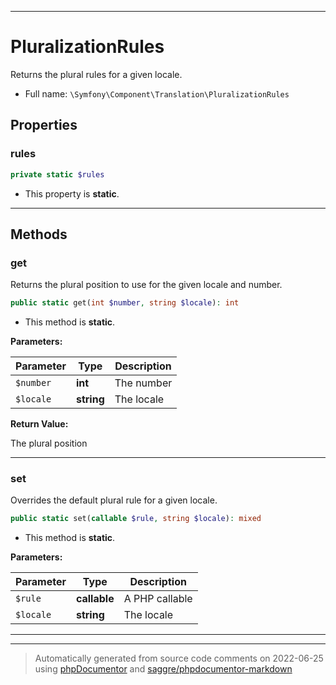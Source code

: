 ***

# PluralizationRules

Returns the plural rules for a given locale.



* Full name: `\Symfony\Component\Translation\PluralizationRules`



## Properties


### rules



```php
private static $rules
```



* This property is **static**.


***

## Methods


### get

Returns the plural position to use for the given locale and number.

```php
public static get(int $number, string $locale): int
```



* This method is **static**.




**Parameters:**

| Parameter | Type | Description |
|-----------|------|-------------|
| `$number` | **int** | The number |
| `$locale` | **string** | The locale |


**Return Value:**

The plural position



***

### set

Overrides the default plural rule for a given locale.

```php
public static set(callable $rule, string $locale): mixed
```



* This method is **static**.




**Parameters:**

| Parameter | Type | Description |
|-----------|------|-------------|
| `$rule` | **callable** | A PHP callable |
| `$locale` | **string** | The locale |




***


***
> Automatically generated from source code comments on 2022-06-25 using [phpDocumentor](http://www.phpdoc.org/) and [saggre/phpdocumentor-markdown](https://github.com/Saggre/phpDocumentor-markdown)
